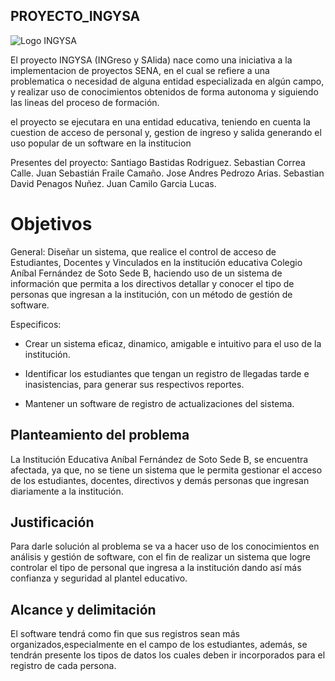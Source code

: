 ## PROYECTO_INGYSA

![Logo INGYSA](https://github.com/Sebastian-Penagos/PROYECTO_INGYSA/blob/Testing/Copia%20de%20logo_alpha_2.png)

El proyecto INGYSA (INGreso y SAlida) nace como una iniciativa a la implementacion de proyectos SENA, en el cual se refiere a una problematica o necesidad de alguna entidad especializada en algún campo, y realizar uso de conocimientos obtenidos de forma autonoma y siguiendo las lineas del proceso de formación.

el proyecto se ejecutara en una entidad educativa, teniendo en cuenta la cuestion de acceso de personal y, gestion de ingreso y salida generando el uso popular de un software en la institucion

Presentes del proyecto: Santiago Bastidas Rodriguez. Sebastian Correa Calle. Juan Sebastián Fraile Camaño. Jose Andres Pedrozo Arias. Sebastian David Penagos Nuñez. Juan Camilo Garcia Lucas.


# Objetivos

General: 
Diseñar un sistema, que realice el control de acceso de Estudiantes, Docentes y Vinculados en la institución educativa Colegio Aníbal Fernández de Soto Sede B, haciendo uso de un sistema de información que permita a los directivos detallar y conocer el tipo de personas que ingresan a la institución,  con un método de gestión de software.


Especificos:
-  Crear un sistema eficaz, dinamico, amigable e intuitivo para el uso de la institución.

- Identificar los estudiantes que tengan un registro de llegadas tarde e inasistencias, para generar sus respectivos reportes.

- Mantener un software de registro de actualizaciones del sistema.


## Planteamiento del problema 

La Institución Educativa Aníbal Fernández de Soto Sede B, se encuentra afectada, ya que, no se tiene un sistema que le permita gestionar el acceso de los estudiantes, docentes, directivos y demás personas que ingresan diariamente a la institución.

## Justificación 

Para darle solución al problema se va a hacer uso de los conocimientos en análisis y gestión de software, con el fin de realizar un sistema que logre controlar el tipo de personal que ingresa a la institución dando así más confianza y seguridad al plantel educativo.

 

## Alcance y delimitación  

El software tendrá como fin que sus registros sean más organizados,especialmente en el campo de los estudiantes, además, se tendrán presente los tipos de datos los cuales deben ir incorporados para el registro de cada persona.


